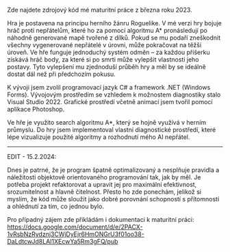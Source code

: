 Zde najdete zdrojový kód mé maturitní práce z března roku 2023. 

Hra je postavena na principu herního žánru Roguelike.
V mé verzi hry bojuje hráč proti nepřátelům, které ho za pomocí algoritmu A* pronásledují po náhodně generované mapě tvořené z dílků. 
Pokud se mu podaří zneškodnit všechny vygenerované nepřátelé v úrovni, může pokračovat na těžší úroveň. Ve hře funguje jednoduchý systém odměn – za každou příšerku získává hráč body, za které si po smrti může vylepšit vlastnosti jeho postavy. Tyto vylepšení mu zjednoduší průběh hry a měl by se ideálně dostat dál než při předchozím pokusu.


K vývoji jsem zvolil programovací jazyk C# a framework .NET (Windows Forms). Vývojovým prostředím se vzhledem k možnostem diagnostiky stalo Visual Studio 2022. 
Grafické prostředí včetně animací jsem tvořil pomocí aplikace Photoshop.

Ve hře je využito search algoritmu A*, který se hojně využívá v herním průmyslu. 
Do hry jsem implementoval vlastní diagnostické prostředí, které lépe vizualizuje použité algoritmy a rozhodnutí mého AI nepřátel.

----------------------------------------------------------------------------------
EDIT - 15.2.2024:

Dnes je patrné, že je program špatně optimalizovaný a nesplňuje pravidla a náležitosti objektově orientovaného programování tak, jak by měl. Je potřeba projekt refaktorovat a upravit jej pro maximální efektivnost, srozumitelnost a hlavně čitelnost.
Přesto ho zde ponechám, jelikož si myslím, že kód může sloužit jako dobré porovnání schopností s přítomností a ohlédnutí za tím, co jednou bylo.

Pro případný zájem zde přikládám i dokumentaci k maturitní práci: https://docs.google.com/document/d/e/2PACX-1vRsbNzRydznj3CWjDyEjr6HmONGrU3f01oo38-DaLdtcwJd8LAI1XEcwYa5Rm3gFQ/pub
